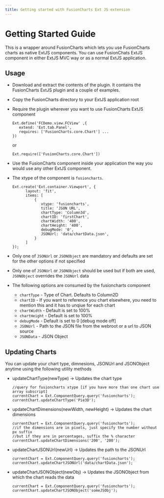 ```yaml
---
title: Getting started with FusionCharts Ext JS extension
---
```


# Getting Started Guide

This is a wrapper around FusionCharts which lets you use FusionCharts charts as native ExtJS components.
You can use FusionChats ExtJS component in either ExtJS MVC way or as a normal ExtJS application.

## Usage

- Download and extract the contents of the plugin. It contains the FusionCharts ExtJS plugin and a couple of examples. 
- Copy the FusionCharts directory to your ExtJS application root
- Require the plugin wherever you want to use FusionCharts ExtJS component

      Ext.define('FCDemo.view.FCView' ,{
         extend: 'Ext.tab.Panel',
         requires: ['FusionCharts.core.Chart'] ...
      })
  
  or

      Ext.require(['FusionCharts.core.Chart'])

- Use the FusionCharts component inside your application the way you would use any other ExtJS component.
- The xtype of the component is `fusioncharts`.
      
      Ext.create('Ext.container.Viewport', {
            layout: 'fit',
            items: [
                {
                   xtype: 'fusioncharts',
                   title: 'JSON URL',
                   chartType: 'Column3d',
                   chartID: 'firstChart',
                   chartWidth: '400',
                   chartHeight: '400',
                   debugMode: '0',
                   JSONUrl: 'data/chartData.json',
                }
            ]
      });

- Only one of `JSONUrl` or `JSONObject` are mandatory and defaults are set for the other options if not specified
- Only one of `JSONUrl` or `JSONObject` should be used but if both are used, `JSONObject` overrides the `JSONUrl` data
- The following options are consumed by the fusioncharts component

  - `chartType` - Type of Chart. Defaults to Column2D
  - `chartID` - If you want to reference you chart elsewhere, you need to mention this and it has to unqiue for each chart
  - `chartWidth` - Default is set to 100%
  - `chartHeight` - Default is set to 100%
  - `debugMode` - Default is set to 0 [debug mode off]
  - `JSONUrl` - Path to the JSON file from the webroot or a url to JSON source
  - `JSONData` - JSON Object

## Updating Charts

You can update your chart type, dimnesions, JSONUrl and JSONObject anytime using the following utility methods

- updateChartType(newType) -> Updates the chart type 

      //query for fusioncharts xtype [if you have more than one chart use array subscript]
      currentChart = Ext.ComponentQuery.query('fusioncharts'); 
      currentChart.updateChartType('Pie3D');

- updateChartDimensions(newWidth, newHeight) -> Updates the chart dimensions

      currentChart = Ext.ComponentQuery.query('fusioncharts');
      //if the dimensions are in pixels, just specify the number without px suffix 
      //but if they are in percentages, suffix the % character
      currentChart.updateChartDimensions('200', '200');

- updateChartJSONUrl(newUrl) -> Updates the path to the JSONUrl

      currentChart = Ext.ComponentQuery.query('fusioncharts');
      currentChart.updateChartJSONUrl('data/chartData.json');

- updateChartJSONObject(newObj) -> Updates the JSONObject from which the chart reads the data

      currentChart = Ext.ComponentQuery.query('fusioncharts');
      currentChart.updateChartJSONObject('someJSObj');